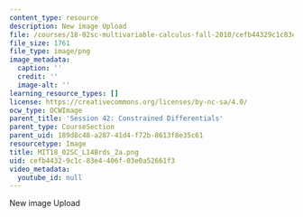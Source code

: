 ```yaml
---
content_type: resource
description: New image Upload
file: /courses/18-02sc-multivariable-calculus-fall-2010/cefb44329c1c83e4406f03e0a52661f3_MIT18_02SC_L14Brds_2a.png
file_size: 1761
file_type: image/png
image_metadata:
  caption: ''
  credit: ''
  image-alt: ''
learning_resource_types: []
license: https://creativecommons.org/licenses/by-nc-sa/4.0/
ocw_type: OCWImage
parent_title: 'Session 42: Constrained Differentials'
parent_type: CourseSection
parent_uid: 189d8c48-a287-41d4-f72b-8613f8e35c61
resourcetype: Image
title: MIT18_02SC_L14Brds_2a.png
uid: cefb4432-9c1c-83e4-406f-03e0a52661f3
video_metadata:
  youtube_id: null
---
```

New image Upload